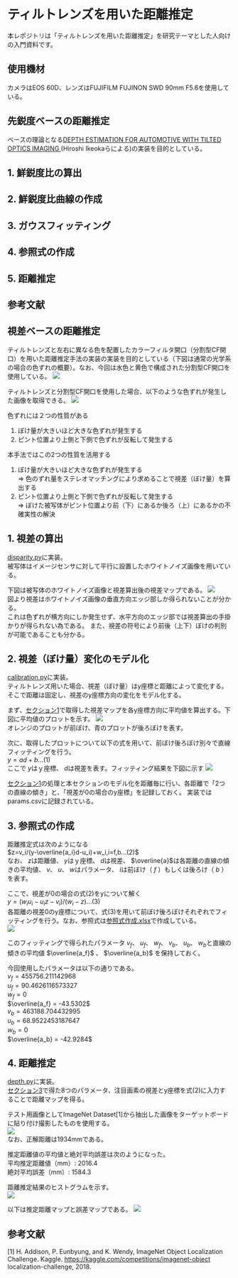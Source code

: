 # ティルトレンズを用いた距離推定
本レポジトリは「ティルトレンズを用いた距離推定」を研究テーマとした人向けの入門資料です。

## 使用機材
カメラはEOS 60D、レンズはFUJIFILM FUJINON SWD 90mm F5.6を使用している。


## 先鋭度ベースの距離推定
ベースの理論となる[DEPTH ESTIMATION FOR AUTOMOTIVE WITH TILTED OPTICS IMAGING ](https://projet.liris.cnrs.fr/imagine/pub/proceedings/ICIP-2014/Papers/1569916145.pdf)(Hiroshi Ikeokaらによる)の実装を目的としている。

## 1. 鮮鋭度比の算出

## 2. 鮮鋭度比曲線の作成

## 3. ガウスフィッティング

## 4. 参照式の作成

## 5. 距離推定

## 参考文献


## 視差ベースの距離推定
ティルトレンズと左右に異なる色を配置したカラーフィルタ開口（分割型CF開口）を用いた距離推定手法の実装の実装を目的としている（下図は通常の光学系の場合の色ずれの概要）。なお、今回は水色と黄色で構成された分割型CF開口を使用している。
![](resource/image.png)

ティルトレンズと分割型CF開口を使用した場合、以下のような色ずれが発生した画像を取得できる。
![](resource/captured_image.png)

色ずれには２つの性質がある
1. ぼけ量が大きいほど大きな色ずれが発生する
2. ピント位置より上側と下側で色ずれが反転して発生する

本手法ではこの2つの性質を活用する
1. ぼけ量が大きいほど大きな色ずれが発生する  
    ⇒ 色のずれ量をステレオマッチングにより求めることで視差（ぼけ量）を算出する
2. ピント位置より上側と下側で色ずれが反転して発生する  
    ⇒ ぼけた被写体がピント位置より前（下）にあるか後ろ（上）にあるかの不確実性の解決

## 1. 視差の算出
[disparity.py](./disparity.py)に実装。  
被写体はイメージセンサに対して平行に設置したホワイトノイズ画像を用いている。

下図は被写体のホワイトノイズ画像と視差算出後の視差マップである。
![](resource/image_and_disparity.png)  
図より視差はホワイトノイズ画像の垂直方向エッジ部しか得られないことが分かる。  
これは色ずれが横方向にしか発生せず、水平方向のエッジ部では視差算出の手掛かりが得られない為である。
また、視差の符号により前後（上下）ぼけの判別が可能であることも分かる。
## 2. 視差（ぼけ量）変化のモデル化
[calibration.py](./calibration.py)に実装。  
ティルトレンズ用いた場合、視差（ぼけ量）はy座標と距離によって変化する。そこで距離は固定し、視差のy座標方向の変化をモデル化する。

まず、[セクション1](#1-視差の算出)で取得した視差マップを各y座標方向に平均値を算出する。下図に平均値のプロットを示す。
![](resource/disparity_plot.png)  
オレンジのプロットが前ぼけ、青のプロットが後ろぼけを表す。

次に、取得したプロットについて以下の式を用いて、前ぼけ後ろぼけ別々で直線フィッティングを行う。  
$y=ad+b...(1)$  
ここで $y$はｙ座標、 $d$は視差を表す。フィッティング結果を下図に示す
![](resource/linear_fitting.png)

[セクション1](#1-視差の算出)の処理と本セクションのモデル化を距離毎に行い、各距離で「2つの直線の傾き」と、「視差が0の場合のy座標」を記録しておく。
実装ではparams.csvに記録されている。

## 3. 参照式の作成
距離推定式は次のようになる  
$z=v_i/(y-\overline{a_i}d-u_i)+w_i,i=f,b...(2)$  
なお、 $z$は距離値、 $y$はｙ座標、 $d$は視差、 $\overline{a}$は各距離の直線の傾きの平均値、 $v$、 $u$、 $w$はパラメータ、 $i$は前ぼけ（ $f$ ）もしくは後ろけ（ $b$ ）を表す。

ここで、視差が0の場合の式(2)をyについて解く  
$y=(w_iu_i-u_iz-v_i)/(w_i-z)...(3)$  
各距離の視差0のy座標について、式(3)を用いて前ぼけ後ろぼけそれぞれでフィッティングを行う。なお、参照式は[参照式作成.xlsx](csv/参照式作成.xlsx)で作成している。  
![](resource/reference_equation.png)

このフィッティングで得られたパラメータ $v_f$、 $u_f$、 $w_f$、 $v_b$、 $u_b$、 $w_b$と直線の傾きの平均値 $\overline{a_f}$ 、 $\overline{a_b}$ を保持しておく。

今回使用したパラメータは以下の通りである。  
$v_f = 455756.211142968$  
$u_f = 90.4626116573327$  
$w_f = 0$  
$\overline{a_f} = -43.5302$  
$v_b = 463188.704432995$  
$u_b = 68.9522453187647$  
$w_b = 0$  
$\overline{a_b} = -42.9284$
## 4. 距離推定
[depth.py](./depth.py)に実装。  
[セクション3](#3-参照式の作成)で得た8つのパラメータ、注目画素の視差とy座標を式(2)に入力することで距離マップを得る。

テスト用画像としてImageNet Dataset[1]から抽出した画像をターゲットボードに貼り付け撮影したものを使用する。  
![](resource/test_image.jpg)  
なお、正解距離は1934mmである。

推定距離値の平均値と絶対平均誤差は次のようになった。  
平均推定距離値（mm）: 2016.4  
絶対平均誤差（mm）: 1584.3

距離推定結果のヒストグラムを示す。  
![](resource/histogram.png)

以下は推定距離マップと誤差マップである。
![](resource/depth_map_and_error_map.png)

## 参考文献
[1] H. Addison, P. Eunbyung, and K. Wendy, ImageNet Object Localization Challenge. Kaggle. https://kaggle.com/competitions/imagenet-object
localization-challenge, 2018. 
